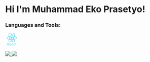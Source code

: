 # Hi I'm **Muhammad Eko Prasetyo**! 

### Languages and Tools:

<a href="https://reactjs.org/" target="_blank"> <img src="https://raw.githubusercontent.com/devicons/devicon/master/icons/react/react-original-wordmark.svg" alt="react" width="40" height="40"/>



<p align="left">
<a href="https://github.com/prs3co">
  <img height="180em" src="https://github-readme-stats-eight-theta.vercel.app/api?username=prs3co&show_icons=true&theme=algolia&include_all_commits=true&count_private=true"/>
  <img height="180em" src="https://github-readme-stats-eight-theta.vercel.app/api/top-langs/?username=prs3co&layout=compact&langs_count=8&theme=algolia"/>
</a>
</p>
